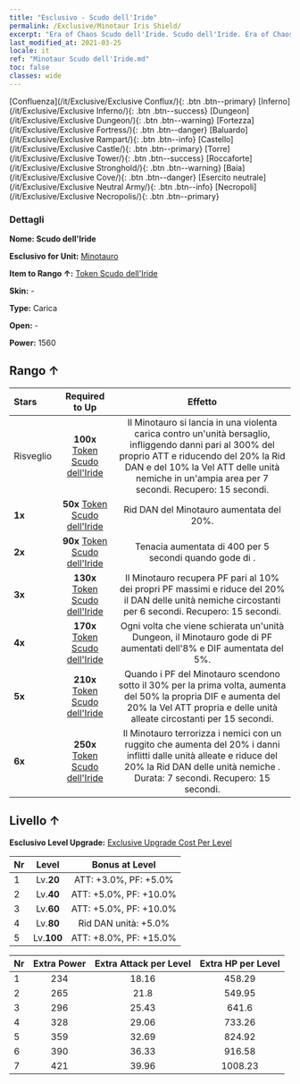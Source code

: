 ```yaml
---
title: "Esclusivo - Scudo dell'Iride"
permalink: /Exclusive/Minotaur Iris Shield/
excerpt: "Era of Chaos Scudo dell'Iride. Scudo dell'Iride. Era of Chaos Esclusivo Scudo dell'Iride. Minotauro Esclusivo."
last_modified_at: 2021-03-25
locale: it
ref: "Minotaur Scudo dell'Iride.md"
toc: false
classes: wide
---
```

 [Confluenza](/it/Exclusive/Exclusive Conflux/){: .btn .btn--primary} [Inferno](/it/Exclusive/Exclusive Inferno/){: .btn .btn--success} [Dungeon](/it/Exclusive/Exclusive Dungeon/){: .btn .btn--warning} [Fortezza](/it/Exclusive/Exclusive Fortress/){: .btn .btn--danger} [Baluardo](/it/Exclusive/Exclusive Rampart/){: .btn .btn--info} [Castello](/it/Exclusive/Exclusive Castle/){: .btn .btn--primary} [Torre](/it/Exclusive/Exclusive Tower/){: .btn .btn--success} [Roccaforte](/it/Exclusive/Exclusive Stronghold/){: .btn .btn--warning} [Baia](/it/Exclusive/Exclusive Cove/){: .btn .btn--danger} [Esercito neutrale](/it/Exclusive/Exclusive Neutral Army/){: .btn .btn--info} [Necropoli](/it/Exclusive/Exclusive Necropolis/){: .btn .btn--primary} 

### Dettagli
 **Nome: Scudo dell'Iride** 

 **Esclusivo for Unit:** [Minotauro](/it/units/Minotaur/) 

 **Item to Rango ↑:** [Token Scudo dell'Iride](/it/Items/con_913/)

 **Skin:** -

 **Type:** Carica

 **Open:** -

 **Power:** 1560

## Rango ↑

  |     Stars    |  Required to Up | Effetto |
  |:-------------|:---------------:|:---------------:|
  |  Risveglio  | **100x** [Token Scudo dell'Iride](/it/Items/con_913/) | <Carica brutale> Il Minotauro si lancia in una violenta carica contro un'unità bersaglio, infliggendo danni pari al 300% del proprio ATT e riducendo del 20% la Rid DAN e del 10% la Vel ATT delle unità nemiche in un'ampia area per 7 secondi. Recupero: 15 secondi. |
  | **1x** <i class="fas fa-star"/> | **50x** [Token Scudo dell'Iride](/it/Items/con_913/) | Rid DAN del Minotauro aumentata del 20%. |
  | **2x** <i class="fas fa-star"/> | **90x** [Token Scudo dell'Iride](/it/Items/con_913/) | Tenacia aumentata di 400 per 5 secondi quando gode di <Morale alto>. |
  | **3x** <i class="fas fa-star"/> | **130x** [Token Scudo dell'Iride](/it/Items/con_913/) | <Afflusso di sangue> Il Minotauro recupera PF pari al 10% dei propri PF massimi e riduce del 20% il DAN delle unità nemiche circostanti per 6 secondi. Recupero: 15 secondi. |
  | **4x** <i class="fas fa-star"/> | **170x** [Token Scudo dell'Iride](/it/Items/con_913/) | Ogni volta che viene schierata un'unità Dungeon, il Minotauro gode di PF aumentati dell'8% e DIF aumentata del 5%. |
  | **5x** <i class="fas fa-star"/> | **210x** [Token Scudo dell'Iride](/it/Items/con_913/) | Quando i PF del Minotauro scendono sotto il 30% per la prima volta, aumenta del 50% la propria DIF e aumenta del 20% la Vel ATT propria e delle unità alleate circostanti per 15 secondi. |
  | **6x** <i class="fas fa-star"/> | **250x** [Token Scudo dell'Iride](/it/Items/con_913/) | <Ruggito> Il Minotauro terrorizza i nemici con un ruggito che aumenta del 20% i danni inflitti dalle unità alleate e riduce del 20% la Rid DAN delle unità nemiche <avvelenate>. Durata: 7 secondi. Recupero: 15 secondi. |


## Livello ↑
 **Esclusivo Level Upgrade:** [Exclusive Upgrade Cost Per Level](/Exclusive/ExclusiveUpgradeCostPerLevel/)

  |  Nr  |   Level  | Bonus at Level |
  |:-----|:--------:|:--------------:|
  | 1 | Lv.**20** | ATT: +3.0%, PF: +5.0% |
  | 2 | Lv.**40** | ATT: +5.0%, PF: +10.0% |
  | 3 | Lv.**60** | ATT: +5.0%, PF: +10.0% |
  | 4 | Lv.**80** | Rid DAN unità: +5.0% |
  | 5 | Lv.**100** | ATT: +8.0%, PF: +15.0% |


  |  Nr  |  Extra Power | Extra Attack per Level | Extra HP per Level |
  |:-----|:--------:|:--------:|:--------:|
  | 1 | 234 | 18.16 | 458.29 |
  | 2 | 265 | 21.8 | 549.95 |
  | 3 | 296 | 25.43 | 641.6 |
  | 4 | 328 | 29.06 | 733.26 |
  | 5 | 359 | 32.69 | 824.92 |
  | 6 | 390 | 36.33 | 916.58 |
  | 7 | 421 | 39.96 | 1008.23 |


